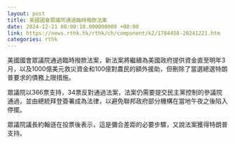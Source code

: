 ```yaml
---
layout: post
title: 美國國會眾議院通過臨時撥款法案
date: 2024-12-21 08:00:18.000000000 +08:00
link: https://news.rthk.hk/rthk/ch/component/k2/1784458-20241221.htm
categories: rthk
---
```


美國國會眾議院通過臨時撥款法案，新法案將繼續為美國政府提供資金直至明年3月，以及1000億美元救災資金和100億對農民的額外援助，但刪除了當選總選特朗普要求的債務上限措施。

眾議院以366票支持，34票反對通過法案，法案仍需要提交民主黨控制的參議院通過，並由總統拜登簽署成為法律，以避免聯邦政府部分機構在當地午夜之後陷入停擺。

眾議院議長約翰遜在投票後表示，這是彌合差距的必要步驟，又說法案獲得特朗普支持。

